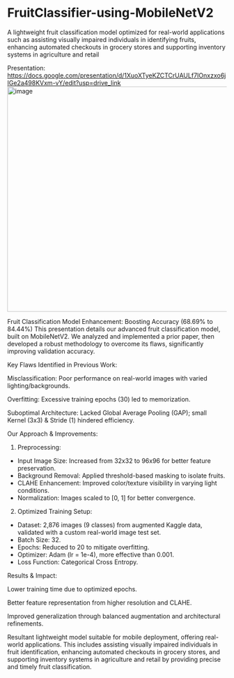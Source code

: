 # FruitClassifier-using-MobileNetV2
A lightweight fruit classification model optimized for real-world applications such as assisting visually impaired individuals in identifying fruits, enhancing automated checkouts in grocery stores and supporting inventory systems in agriculture and retail

Presentation:
https://docs.google.com/presentation/d/1XuoXTyeKZCTCrUAULf7IOnxzxo6jIGe2a498KVxm-vY/edit?usp=drive_link
<img width="927" height="516" alt="image" src="https://github.com/user-attachments/assets/03398336-1ca6-41ac-9d26-8ce172678cd2" />


Fruit Classification Model Enhancement: Boosting Accuracy (68.69% to 84.44%)
This presentation details our advanced fruit classification model, built on MobileNetV2. We analyzed and implemented a prior paper, then developed a robust methodology to overcome its flaws, significantly improving validation accuracy.

Key Flaws Identified in Previous Work:

Misclassification: Poor performance on real-world images with varied lighting/backgrounds.

Overfitting: Excessive training epochs (30) led to memorization.

Suboptimal Architecture: Lacked Global Average Pooling (GAP); small Kernel (3x3) & Stride (1) hindered efficiency.

Our Approach & Improvements:

1. Preprocessing:
* Input Image Size: Increased from 32x32 to 96x96 for better feature preservation.
* Background Removal: Applied threshold-based masking to isolate fruits.
* CLAHE Enhancement: Improved color/texture visibility in varying light conditions.
* Normalization: Images scaled to [0, 1] for better convergence.

2. Optimized Training Setup:
* Dataset: 2,876 images (9 classes) from augmented Kaggle data, validated with a custom real-world image test set.
* Batch Size: 32.
* Epochs: Reduced to 20 to mitigate overfitting.
* Optimizer: Adam (lr = 1e-4), more effective than 0.001.
* Loss Function: Categorical Cross Entropy.

Results & Impact:

Lower training time due to optimized epochs.

Better feature representation from higher resolution and CLAHE.

Improved generalization through balanced augmentation and architectural refinements.

Resultant lightweight model suitable for mobile deployment, offering real-world applications. This includes assisting visually impaired individuals in fruit identification, enhancing automated checkouts in grocery stores, and supporting inventory systems in agriculture and retail by providing precise and timely fruit classification.
